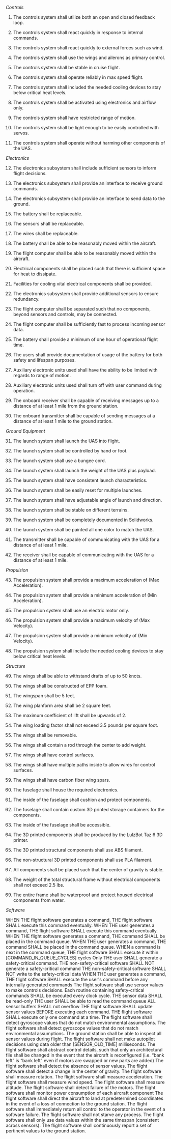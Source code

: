 *Controls*
1. The controls system shall utilize both an open and closed feedback loop.

2. The controls system shall react quickly in response to internal commands.

3. The controls system shall react quickly to external forces such as wind.

4. The controls system shall use the wings and ailerons as primary control.

5. The controls system shall be stable in cruise flight.

6. The controls system shall operate reliably in max speed flight.

7. The controls system shall included the needed cooling devices to stay below critical heat levels.

8. The controls system shall be activated using electronics and airflow only.

9. The controls system shall have restricted range of motion.

10. The controls system shall be light enough to be easily controlled with servos.

11. The controls system shall operate without harming other components of the UAS.

*Electronics*

12. The electronics subsystem shall include sufficient sensors to inform flight decisions.

13. The electronics subsystem shall provide an interface to receive ground commands.

14. The electronics subsystem shall provide an interface to send data to the ground.

15. The battery shall be replaceable.

16. The sensors shall be replaceable.

17. The wires shall be replaceable.

18. The battery shall be able to be reasonably moved within the aircraft.

19. The flight computer shall be able to be reasonably moved within the aircraft.

20. Electrical components shall be placed such that there is sufficient space for heat to dissipate.

21. Facilities for cooling vital electrical components shall be provided.

22. The electronics subsystem shall provide additional sensors to ensure redundancy.

23. The flight computer shall be separated such that no components, beyond sensors and controls, may be connected.

24. The flight computer shall be sufficiently fast to process incoming sensor data.

25. The battery shall provide a minimum of one hour of operational flight time.

26. The users shall provide documentation of usage of the battery for both safety and lifespan purposes.

27. Auxiliary electronic units used shall have the ability to be limited with regards to range of motion.

28. Auxiliary electronic units used shall turn off with user command during operation.

29. The onboard receiver shall be capable of receiving messages up to a distance of at least 1 mile from the ground station.

30. The onboard transmitter shall be capable of sending messages at a distance of at least 1 mile to the ground station.

*Ground Equipment*

31. The launch system shall launch the UAS into flight.

32. The launch system shall be controlled by hand or foot.

33. The launch system shall use a bungee cord.

34. The launch system shall launch the weight of the UAS plus payload.

35. The launch system shall have consistent launch characteristics.

36. The launch system shall be easily reset for multiple launches.

37. The launch system shall have adjustable angle of launch and direction.

38. The launch system shall be stable on different terrains.

39. The launch system shall be completely documented in Solidworks.

40. The launch system shall be painted all one color to match the UAS.

41. The transmitter shall be capable of communicating with the UAS for a distance of at least 1 mile.

42. The receiver shall be capable of communicating with the UAS for a distance of at least 1 mile.

*Propulsion*

43. The propulsion system shall provide a maximum acceleration of (Max Acceleration).

44. The propulsion system shall provide a minimum acceleration of (Min Acceleration).

45. The propulsion system shall use an electric motor only.

46. The propulsion system shall provide a maximum velocity of (Max Velocity).

47. The propulsion system shall provide a minimum velocity of (Min Velocity).

48. The propulsion system shall include the needed cooling devices to stay below critical heat levels.

*Structure*

49. The wings shall be able to withstand drafts of up to 50 knots.

50. The wings shall be constructed of EPP foam.

51. The wingspan shall be 5 feet. 

52. The wing planform area shall be 2 square feet. 

53. The maximum coefficient of lift shall be upwards of 2.

54. The wing loading factor shall not exceed 3.5 pounds per square foot.

55. The wings shall be removable.

56. The wings shall contain a rod through the center to add weight.

57. The wings shall have control surfaces.

58. The wings shall have multiple paths inside to allow wires for control surfaces.

59. The wings shall have carbon fiber wing spars. 

60. The fuselage shall house the required electronics. 

61. The inside of the fuselage shall cushion and protect components.

62. The fuselage shall contain custom 3D printed storage containers for the components.

63. The inside of the fuselage shall be accessible.

64. The 3D printed components shall be produced by the LulzBot Taz 6 3D printer. 

65. The 3D printed structural components shall use ABS filament. 

66. The non-structural 3D printed components shall use PLA filament. 

67. All components shall be placed such that the center of gravity is stable. 

68. The weight of the total structural frame without electrical components shall not exceed 2.5 lbs.

69. The entire frame shall be waterproof and protect housed electrical components from water.


*Software*

WHEN THE flight software generates a command, THE flight software SHALL execute this command eventually.
WHEN THE user generates a command, THE flight software SHALL execute this command eventually.
WHEN THE flight software generates a command, THE command SHALL be placed in the command queue.
WHEN THE user generates a command, THE command SHALL be placed in the command queue.
WHEN a command is next in the command queue, THE flight software SHALL execute it within [COMMAND_IN_QUEUE_CYCLES] cycles
Only THE user SHALL generate a safety-critical command.
THE non-safety-critical software SHALL NOT generate a safety-critical command
THE non-safety-critical software SHALL NOT write to the safety-critical data
WHEN THE user generates a command, THE flight software SHALL execute the user's command before any internally generated commands
The flight software shall use sensor values to make controls decisions. 
Each routine containing safety-critical commands SHALL be executed every clock cycle.
THE sensor data SHALL be read-only
THE user SHALL be able to read the command queue
ALL sensor buffers SHALL not overflow
THE flight software SHALL update sensor values BEFORE executing each command.
THE flight software SHALL execute only one command at a time.
The flight software shall detect gyroscope values that do not match environmental assumptions.
The flight software shall detect gyroscope values that do not match environmental assumptions.
The ground station shall be able to inspect all sensor values during flight.
The flight software shall not make autopilot decisions using data older than [SENSOR_OLD_TIME] milliseconds.
The flight software shall abstract control details, such that only an architectural file shall be changed in the event that the aircraft is reconfigured (i.e. “bank left” is “bank left” even if motors are swapped or new parts are added)
The flight software shall detect the absence of sensor values.
The flight software shall detect a change in the center of gravity.
The flight software shall measure rotation.
The flight software shall measure acceleration.
The flight software shall measure wind speed.
The flight software shall measure altitude.
The flight software shall  detect failure of the motors.
The flight software shall monitor power consumption of each aircraft component
The flight software shall direct the aircraft to land at predetermined coordinates in the event of a loss of connection to the ground station.
The flight software shall immediately return all control to the operator in the event of a software failure.
The flight software shall not starve any process.
The flight software shall only use data values within the same timespan (consistent across sensors).
The flight software shall continuously report a set of pertinent values to the ground station.
